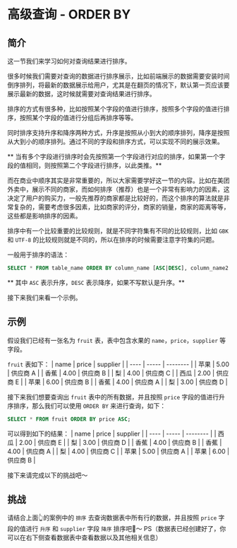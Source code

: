 # 高级查询 - ORDER BY

## 简介

这一节我们来学习如何对查询结果进行排序。

很多时候我们需要对查询的数据进行排序展示，比如前端展示的数据需要安装时间倒序排列，将最新的数据展示给用户，尤其是在翻页的情况下，默认第一页应该要展示最新的数据，这时候就需要对查询结果进行排序。

排序的方式有很多种，比如按照某个字段的值进行排序，按照多个字段的值进行排序，按照某个字段的值进行分组后再排序等等。

同时排序支持升序和降序两种方式，升序是按照从小到大的顺序排列，降序是按照从大到小的顺序排列。通过不同的字段和排序方式，可以实现不同的展示效果。

** 当有多个字段进行排序时会先按照第一个字段进行对应的排序，如果第一个字段的值相同，则按照第二个字段进行排序，以此类推。**

而在商业中顺序其实是非常重要的，所以大家需要学好这一节的内容。比如在美团外卖中，展示不同的商家，而如何排序（推荐）也是一个非常有影响力的因素，这决定了用户的购买力，一般先推荐的商家都是比较好的，而这个排序的算法就是非常复杂的，需要考虑很多因素，比如商家的评分，商家的销量，商家的距离等等，这些都是影响排序的因素。

排序中有一个比较重要的比较规则，就是不同字符集有不同的比较规则，比如 `GBK` 和 `UTF-8` 的比较规则就是不同的，所以在排序的时候需要注意字符集的问题。

一般用于排序的语法：

```sql
SELECT * FROM table_name ORDER BY column_name [ASC|DESC], column_name2 [ASC|DESC], ...;
```

** 其中 `ASC` 表示升序，`DESC` 表示降序，如果不写默认是升序。**

接下来我们来看一个示例。

## 示例

假设我们已经有一张名为 `fruit` 表，表中包含水果的 `name`，`price`，`supplier` 等字段。

`fruit` 表如下：
| name | price | supplier |
| ---- | ----- | -------- |
| 苹果 | 5.00 | 供应商 A |
| 香蕉 | 4.00 | 供应商 B |
| 梨 | 4.00 | 供应商 C |
| 西瓜 | 2.00 | 供应商 E |
| 苹果 | 6.00 | 供应商 B |
| 香蕉 | 4.00 | 供应商 A |
| 梨 | 3.00 | 供应商 D |

接下来我们想要查询出 `fruit` 表中的所有数据，并且按照 `price` 字段的值进行升序排序，那么我们可以使用 `ORDER BY` 来进行查询，如下：

```sql
SELECT * FROM fruit ORDER BY price ASC;
```

可以得到如下的结果：
| name | price | supplier |
| ---- | ----- | -------- |
| 西瓜 | 2.00 | 供应商 E |
| 梨 | 3.00 | 供应商 D |
| 香蕉 | 4.00 | 供应商 B |
| 香蕉 | 4.00 | 供应商 A |
| 梨 | 4.00 | 供应商 C |
| 苹果 | 5.00 | 供应商 A |
| 苹果 | 6.00 | 供应商 B |

接下来请完成以下的挑战吧～

## 挑战

请结合上面👆的案例中的 `排序` 去查询数据表中所有行的数据，并且按照 `price` 字段的值进行 `升序` 和 `supplier` 字段 `降序` 排序吧🌈～
PS（数据表已经创建好了，你可以在右下侧查看数据表中查看数据以及其他相关信息）
